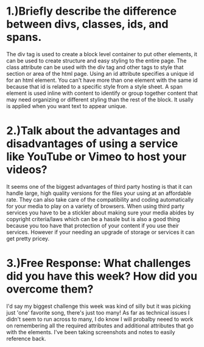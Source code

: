 # 1.)Briefly describe the difference between divs, classes, ids, and spans.
The div tag is used to create a block level container to put other elements, it can be used to create
structure and easy styling to the entire page. The class attribute can be used with the div tag and other
tags to style that section or area of the html page. Using an id attribute specifies a unique id for an html element.
You can't have more than one element with the same id because that id is related to a specific style from a style sheet.
A span element is used inline with content to identify or group together content that may need organizing or different
styling than the rest of the block. It usally is applied when you want text to appear unique.


# 2.)Talk about the advantages and disadvantages of using a service like YouTube or Vimeo to host your videos?
It seems one of the biggest advantages of third party hosting is that it can handle large, high quality versions for the
files your using at an affordable rate. They can also take care of the compatibility and coding automatically for your
media to play on a variety of browsers. When using third party services you have to be a stickler about making sure your
media abides by copyright criteria/laws which can be a hassle but is also a good thing because you too have that protection
of your content if you use their services. However if your needing an upgrade of storage or services it can get pretty pricey. 


# 3.)Free Response: What challenges did you have this week? How did you overcome them?
I'd say my biggest challenge this week was kind of silly but it was picking just 'one' favorite song, there's just too many!
As far as technical issues I didn't seem to run across to many, I do know I will probalby neeed to work on remembering all the
required attributes and additional attributes that go with the elements. I've been taking screenshots and notes to easily
reference back. 